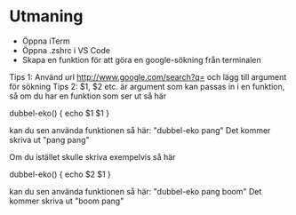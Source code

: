 # Utmaning

- Öppna iTerm
- Öppna .zshrc i VS Code
- Skapa en funktion för att göra en google-sökning från terminalen

Tips 1: Använd url http://www.google.com/search?q= och lägg till argument för sökning
Tips 2: $1, $2 etc. är argument som kan passas in i en funktion, så om du har en funktion som ser ut så här

dubbel-eko() {
    echo $1 $1
}

kan du sen använda funktionen så här: "dubbel-eko pang"
Det kommer skriva ut "pang pang"

Om du istället skulle skriva exempelvis så här

dubbel-eko() {
    echo $2 $1
}

kan du sen använda funktionen så här: "dubbel-eko pang boom"
Det kommer skriva ut "boom pang"
